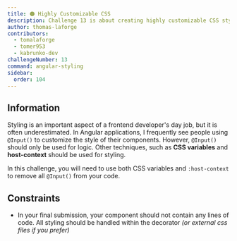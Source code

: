 ```yaml
---
title: 🟠 Highly Customizable CSS
description: Challenge 13 is about creating highly customizable CSS styles
author: thomas-laforge
contributors:
  - tomalaforge
  - tomer953
  - kabrunko-dev
challengeNumber: 13
command: angular-styling
sidebar:
  order: 104
---
```


## Information

Styling is an important aspect of a frontend developer's day job, but it is often underestimated. In Angular applications, I frequently see people using `@Input()` to customize the style of their components. However, `@Input()` should only be used for logic. Other techniques, such as **CSS variables** and **host-context** should be used for styling.

In this challenge, you will need to use both CSS variables and `:host-context` to remove all `@Input()` from your code.

## Constraints

- In your final submission, your component should not contain any lines of code. All styling should be handled within the decorator _(or external css files if you prefer)_
